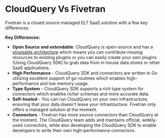 # CloudQuery Vs Fivetran

Fivetran is a closed source managed ELT SaaS solution with a few key differences.

**Key Differences:**

- **Open Source and extendable**: CloudQuery is open-source and has a [pluggable architecture](/docs/developers/architecture) which means you can contribute missing resources to existing plugins or you can easily create your own plugins (Using CloudQuery SDK) to grab data from in-house data stores or other SaaS applications.
- **High Performance** - CloudQuery SDK and connectors are written in Go utilizing excellent support of go-routines which enables high-performance and low memory usage.
- **Type System** - CloudQuery SDK supports a rich type system for connectors which enables richer schemas and more accurate data.
- **Self-hosted** - You can run CloudQuery on your own infrastructure, ensuring that your data doesn't leave your infrastructure. Fivetran only offers a managed solution at the moment.
- **Connectors** - Fivetran has more source connectors than CloudQuery at the moment. The CloudQuery team adds and maintains official, widely-used connectors, while also developing the CloudQuery SDK to enable developers to write their own high-performance connectors.